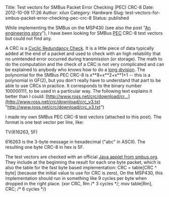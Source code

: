 Title: Test vectors for SMBus Packet Error Checking (PEC) CRC-8
Date: 2012-10-09 17:26
Author: xilun
Category: Hardware
Slug: test-vectors-for-smbus-packet-error-checking-pec-crc-8
Status: published

While implementing the SMBus on the MSP430 (see also the post "[An
engineering story](index.php?post/2012/09/29/An-engineering-story)"), I
have been looking for SMBus
[<abbrev title="Packet Error Checking">PEC</abbrev>](http://en.wikipedia.org/wiki/System_Management_Bus#Packet_Error_Checking "PEC")
CRC-8 test vectors but could not find any.

A CRC is a [Cyclic Redundancy
Check](http://en.wikipedia.org/wiki/Cyclic_redundancy_check). It is a
little piece of data typically added at the end of a packet and used to
check with an high reliability that no unintended error occurred during
transmission (or storage). The math to do the computation and the check
of a CRC is not very complicated and can be explained to anybody who
knows how to do a [long
division](http://en.wikipedia.org/wiki/Long_division). The polynomial
for the SMBus PEC CRC-8 is x\*\*8+x\*\*2+x\*\*1+1 -- this is a
polynomial in GF(2), but you don't really have to understand that part
to be able to use CRCs in practice. It corresponds to the binary number
100000111, to be used in a particular way. The following text explains
it better than I could:
[http://www.ross.net/crc/download/cr...](http://www.ross.net/crc/download/crc_v3.txt "http://www.ross.net/crc/download/crc_v3.txt")

I made my own SMBus PEC CRC-8 test vectors (attached to this post). The
format is one test vector per line, like:

TV(616263, 5F)

616263 is the 3-byte message in hexadecimal ("abc" in ASCII). The
resulting one byte CRC-8 in hex is 5F.

The test vectors are checked with an official [Java applet from
smbus.org](http://smbus.org/faq/crc8Applet.htm). They include at the
beginning the result for each one byte packet, which is also the table
for the fast byte based implementation: CRC = table\[CRC \^ byte\]
(because the initial value to use for CRC is zero), On the MSP430, this
implementation should run in something like 9 cycles per byte when
dropped in the right place. (xor CRC, Rm /\* 3 cycles \*/; mov
table\[Rm\], CRC; /\* 6 cycles \*/)

</p>

